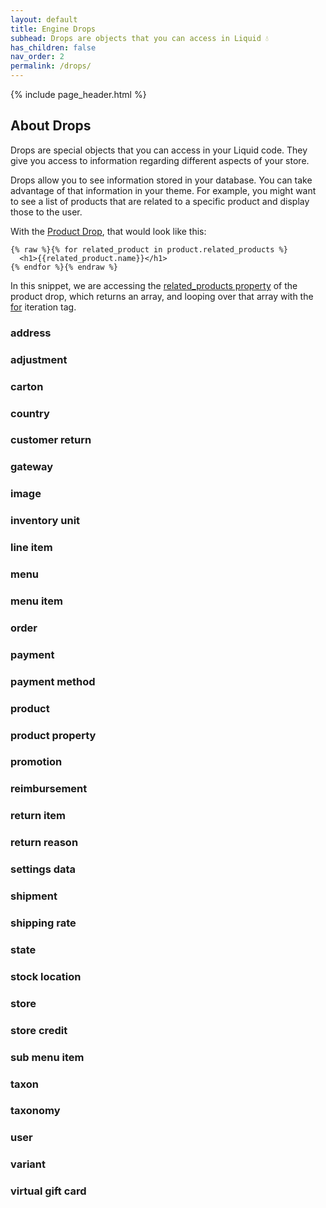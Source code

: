 ```yaml
---
layout: default
title: Engine Drops
subhead: Drops are objects that you can access in Liquid 💧
has_children: false
nav_order: 2
permalink: /drops/
---
```


{% include page_header.html %}

## About Drops

Drops are special objects that you can access in your Liquid code. They give
you access to information regarding different aspects of your store.

Drops allow you to see information stored in your database. You can take
advantage of that information in your theme. For example, you might want to
see a list of products that are related to a specific product and display those
to the user.

With the [Product Drop](), that would look like this:
```liquid
{% raw %}{% for related_product in product.related_products %}
  <h1>{{related_product.name}}</h1>
{% endfor %}{% endraw %}
```
In this snippet, we are accessing the [related_products property]() of the
product drop, which returns an array, and looping over that array with the
[for]() iteration tag.

### address

### adjustment

### carton

### country

### customer return

### gateway

### image

### inventory unit

### line item

### menu

### menu item

### order

### payment

### payment method

### product

### product property

### promotion

### reimbursement

### return item

### return reason

### settings data

### shipment

### shipping rate

### state

### stock location

### store

### store credit

### sub menu item

### taxon

### taxonomy

### user

### variant

### virtual gift card
